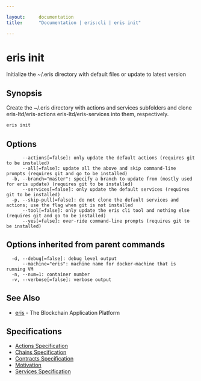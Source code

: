 ```yaml
---

layout:     documentation
title:      "Documentation | eris:cli | eris init"

---
```


# eris init

Initialize the ~/.eris directory with default files or update to latest version

## Synopsis

Create the ~/.eris directory with actions and services subfolders
and clone eris-ltd/eris-actions eris-ltd/eris-services into them, respectively.


```bash
eris init
```

## Options

```
      --actions[=false]: only update the default actions (requires git to be installed)
      --all[=false]: update all the above and skip command-line prompts (requires git and go to be installed)
  -b, --branch="master": specify a branch to update from (mostly used for eris update) (requires git to be installed)
      --services[=false]: only update the default services (requires git to be installed)
  -p, --skip-pull[=false]: do not clone the default services and actions; use the flag when git is not installed
      --tool[=false]: only update the eris cli tool and nothing else (requires git and go to be installed)
      --yes[=false]: over-ride command-line prompts (requires git to be installed)
```

## Options inherited from parent commands

```
  -d, --debug[=false]: debug level output
      --machine="eris": machine name for docker-machine that is running VM
  -n, --num=1: container number
  -v, --verbose[=false]: verbose output
```

## See Also

* [eris](https://docs.erisindustries.com/documentation/eris-cli/0.10.3/eris/)	 - The Blockchain Application Platform

## Specifications

* [Actions Specification](https://docs.erisindustries.com/documentation/eris-cli/0.10.3/actions_specification/)
* [Chains Specification](https://docs.erisindustries.com/documentation/eris-cli/0.10.3/chains_specification/)
* [Contracts Specification](https://docs.erisindustries.com/documentation/eris-cli/0.10.3/contracts_specification/)
* [Motivation](https://docs.erisindustries.com/documentation/eris-cli/0.10.3/motivation/)
* [Services Specification](https://docs.erisindustries.com/documentation/eris-cli/0.10.3/services_specification/)

